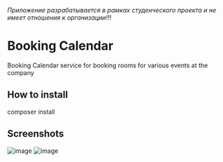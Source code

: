 *Приложение разрабатывается в рамках студенческого проекта и не имеет отношения к организации!!!*
# Booking Calendar
Booking Calendar service for booking rooms for various events at the company

## How to install

composer install

## Screenshots
![image](https://user-images.githubusercontent.com/81085234/194121321-0eb552a5-22a5-45a1-8736-ea8301d4999b.png)
![image](https://user-images.githubusercontent.com/81085234/194121426-446bc0ac-da2f-46df-8918-0c68d66f2cdb.png)

